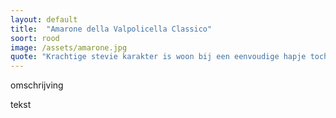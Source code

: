 ```yaml
---
layout: default
title:  "Amarone della Valpolicella Classico"
soort: rood
image: /assets/amarone.jpg
quote: "Krachtige stevie karakter is woon bij een eenvoudige hapje toch intens genieten!"
---
```

<p class="typl8-drop-cap">omschrijving
</p>
tekst
